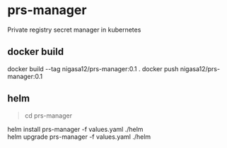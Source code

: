 # prs-manager
Private registry secret manager in kubernetes

## docker build
docker build --tag nigasa12/prs-manager:0.1 .
docker push nigasa12/prs-manager:0.1

## helm
> cd prs-manager

helm install prs-manager -f values.yaml ./helm<br>
helm upgrade prs-manager -f values.yaml ./helm<br>